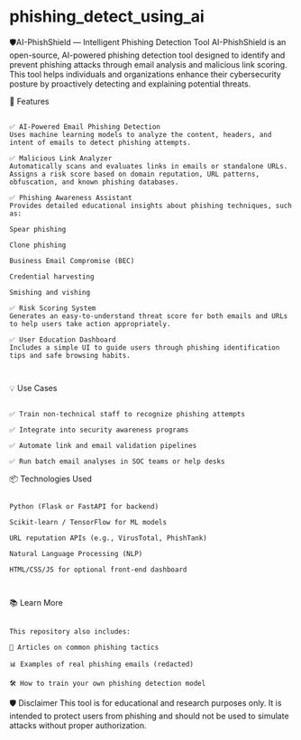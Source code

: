 # phishing_detect_using_ai
🛡️AI-PhishShield — Intelligent Phishing Detection Tool
AI-PhishShield is an open-source, AI-powered phishing detection tool designed to identify and prevent phishing attacks through email analysis and malicious link scoring. This tool helps individuals and organizations enhance their cybersecurity posture by proactively detecting and explaining potential threats.

🚀 Features
<pre> <code>
✅ AI-Powered Email Phishing Detection
Uses machine learning models to analyze the content, headers, and intent of emails to detect phishing attempts.

✅ Malicious Link Analyzer
Automatically scans and evaluates links in emails or standalone URLs. Assigns a risk score based on domain reputation, URL patterns, obfuscation, and known phishing databases.

✅ Phishing Awareness Assistant
Provides detailed educational insights about phishing techniques, such as:

Spear phishing

Clone phishing

Business Email Compromise (BEC)

Credential harvesting

Smishing and vishing

✅ Risk Scoring System
Generates an easy-to-understand threat score for both emails and URLs to help users take action appropriately.

✅ User Education Dashboard
Includes a simple UI to guide users through phishing identification tips and safe browsing habits.
</pre> </code>
💡 Use Cases
<pre> <code>
✅ Train non-technical staff to recognize phishing attempts

✅ Integrate into security awareness programs

✅ Automate link and email validation pipelines

✅ Run batch email analyses in SOC teams or help desks
</pre></code>
📦 Technologies Used
<pre><code>
Python (Flask or FastAPI for backend)

Scikit-learn / TensorFlow for ML models

URL reputation APIs (e.g., VirusTotal, PhishTank)

Natural Language Processing (NLP)

HTML/CSS/JS for optional front-end dashboard
</pre> </code>
📚 Learn More
<pre> <code>
This repository also includes:

🧠 Articles on common phishing tactics

📊 Examples of real phishing emails (redacted)

🛠️ How to train your own phishing detection model
</pre></code>
🛡️ Disclaimer
This tool is for educational and research purposes only. It is intended to protect users from phishing and should not be used to simulate attacks without proper authorization.

